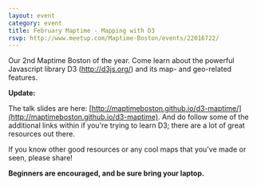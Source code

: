```yaml
---
layout: event
category: event
title: February Maptime - Mapping with D3
rsvp: http://www.meetup.com/Maptime-Boston/events/22016722/
---
```


Our 2nd Maptime Boston of the year. Come learn about the powerful Javascript library D3 (http://d3js.org/) and its map- and geo-related features.

**Update:**

The talk slides are here: [http://maptimeboston.github.io/d3-maptime/](http://maptimeboston.github.io/d3-maptime). And do follow some of the additional links within if you're trying to learn D3; there are a lot of great resources out there.

If you know other good resources or any cool maps that you've made or seen, please share!

**Beginners are encouraged, and be sure bring your laptop.**
